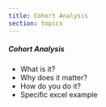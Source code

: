 ```yaml
---
title: Cohort Analysis
section: topics
---
```


##### Cohort Analysis

* What is it?
* Why does it matter?
* How do you do it?
* Specific excel example

